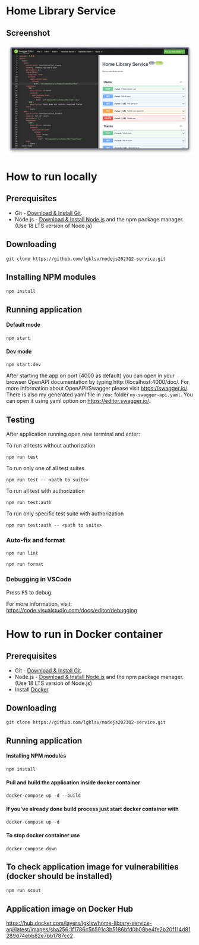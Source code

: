 # Home Library Service

## Screenshot

![Alt text](image.png)

# How to run locally

## Prerequisites

- Git - [Download & Install Git](https://git-scm.com/downloads).
- Node.js - [Download & Install Node.js](https://nodejs.org/en/download/) and the npm package manager. (Use 18 LTS version of Node.js)

## Downloading

```
git clone https://github.com/lgklsv/nodejs2023Q2-service.git
```

## Installing NPM modules

```
npm install
```

## Running application

#### Default mode

```
npm start
```

#### Dev mode

```
npm start:dev
```

After starting the app on port (4000 as default) you can open
in your browser OpenAPI documentation by typing http://localhost:4000/doc/.
For more information about OpenAPI/Swagger please visit https://swagger.io/.
There is also my generated yaml file in `/doc` folder `my-swagger-api.yaml`. You can open it using yaml option on https://editor.swagger.io/.

## Testing

After application running open new terminal and enter:

To run all tests without authorization

```
npm run test
```

To run only one of all test suites

```
npm run test -- <path to suite>
```

To run all test with authorization

```
npm run test:auth
```

To run only specific test suite with authorization

```
npm run test:auth -- <path to suite>
```

### Auto-fix and format

```
npm run lint
```

```
npm run format
```

### Debugging in VSCode

Press <kbd>F5</kbd> to debug.

For more information, visit: https://code.visualstudio.com/docs/editor/debugging

# How to run in Docker container

## Prerequisites

- Git - [Download & Install Git](https://git-scm.com/downloads).
- Node.js - [Download & Install Node.js](https://nodejs.org/en/download/) and the npm package manager. (Use 18 LTS version of Node.js)
- Install [Docker](https://docs.docker.com/engine/install/)

## Downloading

```
git clone https://github.com/lgklsv/nodejs2023Q2-service.git
```

## Running application

#### Installing NPM modules

```
npm install
```

#### Pull and build the application inside docker container
```
docker-compose up -d --build
```

#### If you've already done build process just start docker container with

```
docker-compose up -d
```

#### To stop docker container use

```
docker-compose down
```

## To check application image for vulnerabilities (docker should be installed)

```
npm run scout
```

## Application image on Docker Hub

https://hub.docker.com/layers/lgklsv/home-library-service-api/latest/images/sha256:1f1786c5b591c3b5186bfd0b09be4fe2b20f114d81289d74ebb82e7bb1787cc2
